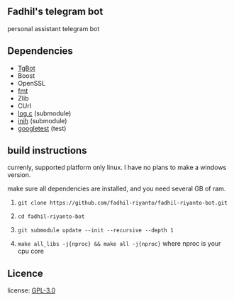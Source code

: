 ## Fadhil's telegram bot
personal assistant telegram bot

## Dependencies 
- [TgBot](https://github.com/reo7sp/tgbot-cpp)
- Boost
- OpenSSL
- [fmt](https://github.com/fmtlib/fmt)
- Zlib
- CUrl
- [log.c](https://github.com/fadhil-riyanto/log.c-patched) (submodule)
- [inih](https://github.com/benhoyt/inih) (submodule)
- [googletest](https://github.com/google/googletest) (test)

## build instructions
currenly, supported platform only linux. I have no plans to make a windows version.

make sure all dependencies are installed, and you need several GB of ram.

1. ```git clone https://github.com/fadhil-riyanto/fadhil-riyanto-bot.git```

2. ```cd fadhil-riyanto-bot```
2. ```git submodule update --init --recursive --depth 1```
3. ```make all_libs -j{nproc} && make all -j{nproc}``` where nproc is your cpu core


## Licence
license: [GPL-3.0](https://github.com/fadhil-riyanto/fadhil-riyanto-bot/blob/master/license)